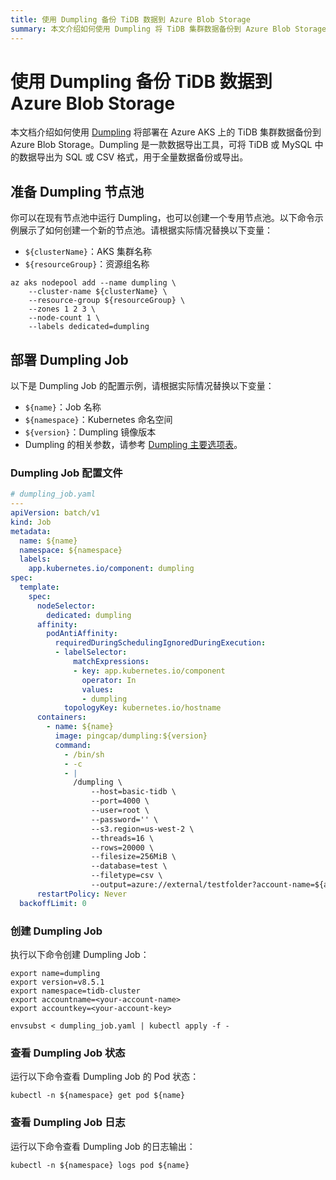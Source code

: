 ```yaml
---
title: 使用 Dumpling 备份 TiDB 数据到 Azure Blob Storage
summary: 本文介绍如何使用 Dumpling 将 TiDB 集群数据备份到 Azure Blob Storage。
---
```


# 使用 Dumpling 备份 TiDB 数据到 Azure Blob Storage

本文档介绍如何使用 [Dumpling](https://docs.pingcap.com/zh/tidb/stable/dumpling-overview/) 将部署在 Azure AKS 上的 TiDB 集群数据备份到 Azure Blob Storage。Dumpling 是一款数据导出工具，可将 TiDB 或 MySQL 中的数据导出为 SQL 或 CSV 格式，用于全量数据备份或导出。

## 准备 Dumpling 节点池

你可以在现有节点池中运行 Dumpling，也可以创建一个专用节点池。以下命令示例展示了如何创建一个新的节点池。请根据实际情况替换以下变量：

- `${clusterName}`：AKS 集群名称
- `${resourceGroup}`：资源组名称

```shell
az aks nodepool add --name dumpling \
    --cluster-name ${clusterName} \
    --resource-group ${resourceGroup} \
    --zones 1 2 3 \
    --node-count 1 \
    --labels dedicated=dumpling
```

## 部署 Dumpling Job

以下是 Dumpling Job 的配置示例，请根据实际情况替换以下变量：

- `${name}`：Job 名称
- `${namespace}`：Kubernetes 命名空间
- `${version}`：Dumpling 镜像版本
- Dumpling 的相关参数，请参考 [Dumpling 主要选项表](https://docs.pingcap.com/zh/tidb/stable/dumpling-overview/#dumpling-主要选项表)。

### Dumpling Job 配置文件

```yaml
# dumpling_job.yaml
---
apiVersion: batch/v1
kind: Job
metadata:
  name: ${name}
  namespace: ${namespace}
  labels:
    app.kubernetes.io/component: dumpling
spec:
  template:
    spec:
      nodeSelector:
        dedicated: dumpling
      affinity:
        podAntiAffinity:
          requiredDuringSchedulingIgnoredDuringExecution:
          - labelSelector:
              matchExpressions:
              - key: app.kubernetes.io/component
                operator: In
                values:
                - dumpling
            topologyKey: kubernetes.io/hostname
      containers:
        - name: ${name}
          image: pingcap/dumpling:${version}
          command:
            - /bin/sh
            - -c
            - |
              /dumpling \
                  --host=basic-tidb \
                  --port=4000 \
                  --user=root \
                  --password='' \
                  --s3.region=us-west-2 \
                  --threads=16 \
                  --rows=20000 \
                  --filesize=256MiB \
                  --database=test \
                  --filetype=csv \
                  --output=azure://external/testfolder?account-name=${accountname}&account-key=${accountkey}
      restartPolicy: Never
  backoffLimit: 0
```

### 创建 Dumpling Job

执行以下命令创建 Dumpling Job：

```shell
export name=dumpling
export version=v8.5.1
export namespace=tidb-cluster
export accountname=<your-account-name>
export accountkey=<your-account-key>

envsubst < dumpling_job.yaml | kubectl apply -f -
```

### 查看 Dumpling Job 状态

运行以下命令查看 Dumpling Job 的 Pod 状态：

```shell
kubectl -n ${namespace} get pod ${name}
```

### 查看 Dumpling Job 日志

运行以下命令查看 Dumpling Job 的日志输出：

```shell
kubectl -n ${namespace} logs pod ${name}
```
